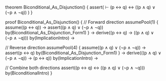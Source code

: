 theorem Biconditional_As_Disjunction() {
  assert(
    ⊢ (p ↔ q) ↔ ((p ∧ q) ∨ (¬p ∧ ¬q))
  )
}

proof Biconditional_As_Disjunction() {
  // Forward direction
  assumePool(1) {
    assume((p ↔ q)) →
    assert((p ∧ q) ∨ (¬p ∧ ¬q)) by(Biconditional_As_Disjunction_Form1)
  } →
  derive((p ↔ q) → ((p ∧ q) ∨ (¬p ∧ ¬q))) by(ImplicationIntro) →

  // Reverse direction
  assumePool(4) {
    assume((p ∧ q) ∨ (¬p ∧ ¬q)) →
    assert(p ↔ q) by(Biconditional_As_Disjunction_Form1)
  } →
  derive(((p ∧ q) ∨ (¬p ∧ ¬q)) → (p ↔ q)) by(ImplicationIntro) →

  // Combine both directions
  assert((p ↔ q) ↔ ((p ∧ q) ∨ (¬p ∧ ¬q))) by(BiconditionalIntro)
}